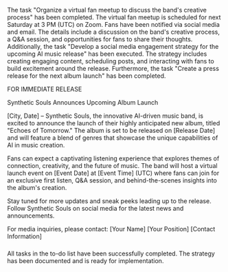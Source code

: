 The task "Organize a virtual fan meetup to discuss the band's creative process" has been completed. The virtual fan meetup is scheduled for next Saturday at 3 PM (UTC) on Zoom. Fans have been notified via social media and email. The details include a discussion on the band's creative process, a Q&A session, and opportunities for fans to share their thoughts. Additionally, the task "Develop a social media engagement strategy for the upcoming AI music release" has been executed. The strategy includes creating engaging content, scheduling posts, and interacting with fans to build excitement around the release. Furthermore, the task "Create a press release for the next album launch" has been completed. 

FOR IMMEDIATE RELEASE

Synthetic Souls Announces Upcoming Album Launch

[City, Date] – Synthetic Souls, the innovative AI-driven music band, is excited to announce the launch of their highly anticipated new album, titled "Echoes of Tomorrow." The album is set to be released on [Release Date] and will feature a blend of genres that showcase the unique capabilities of AI in music creation.

Fans can expect a captivating listening experience that explores themes of connection, creativity, and the future of music. The band will host a virtual launch event on [Event Date] at [Event Time] (UTC) where fans can join for an exclusive first listen, Q&A session, and behind-the-scenes insights into the album's creation.

Stay tuned for more updates and sneak peeks leading up to the release. Follow Synthetic Souls on social media for the latest news and announcements.

For media inquiries, please contact:
[Your Name]
[Your Position]
[Contact Information]

###

All tasks in the to-do list have been successfully completed. The strategy has been documented and is ready for implementation.
